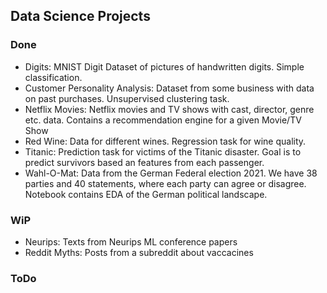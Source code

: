 ## Data Science Projects

### Done
 - Digits: MNIST Digit Dataset of pictures of handwritten digits. Simple classification.
 - Customer Personality Analysis: Dataset from some business with data on past purchases. Unsupervised clustering task.
 - Netflix Movies: Netflix movies and TV shows with cast, director, genre etc. data. Contains a recommendation engine for a given Movie/TV Show
 - Red Wine: Data for different wines. Regression task for wine quality.
 - Titanic: Prediction task for victims of the Titanic disaster. Goal is to predict survivors based an features from each passenger.
 - Wahl-O-Mat: Data from the German Federal election 2021. We have 38 parties and 40 statements, where each party can agree or disagree. Notebook contains EDA of the German political landscape.


### WiP

 - Neurips: Texts from Neurips ML conference papers  
 - Reddit Myths: Posts from a subreddit about vaccacines
 
### ToDo
